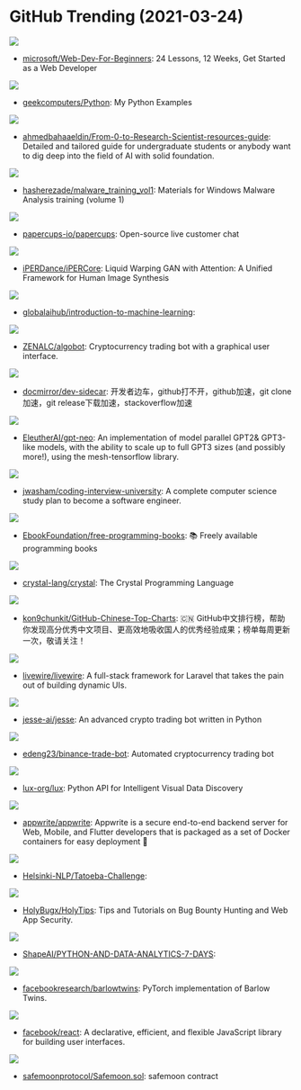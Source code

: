 # GitHub Trending (2021-03-24)

![](https://img.shields.io/badge/JavaScript-New%20426-green?style=flat-square&logo=appveyor)
- [microsoft/Web-Dev-For-Beginners](https://github.com/microsoft/Web-Dev-For-Beginners): 24 Lessons, 12 Weeks, Get Started as a Web Developer

![](https://img.shields.io/badge/Python-New%20253-green?style=flat-square&logo=appveyor)
- [geekcomputers/Python](https://github.com/geekcomputers/Python): My Python Examples

![](https://img.shields.io/badge/none-New%2092-green?style=flat-square&logo=appveyor)
- [ahmedbahaaeldin/From-0-to-Research-Scientist-resources-guide](https://github.com/ahmedbahaaeldin/From-0-to-Research-Scientist-resources-guide): Detailed and tailored guide for undergraduate students or anybody want to dig deep into the field of AI with solid foundation.

![](https://img.shields.io/badge/Assembly-New%20205-green?style=flat-square&logo=appveyor)
- [hasherezade/malware_training_vol1](https://github.com/hasherezade/malware_training_vol1): Materials for Windows Malware Analysis training (volume 1)

![](https://img.shields.io/badge/Elixir-New%20290-green?style=flat-square&logo=appveyor)
- [papercups-io/papercups](https://github.com/papercups-io/papercups): Open-source live customer chat

![](https://img.shields.io/badge/Python-New%2065-green?style=flat-square&logo=appveyor)
- [iPERDance/iPERCore](https://github.com/iPERDance/iPERCore): Liquid Warping GAN with Attention: A Unified Framework for Human Image Synthesis

![](https://img.shields.io/badge/Jupyter%20Notebook-New%2029-green?style=flat-square&logo=appveyor)
- [globalaihub/introduction-to-machine-learning](https://github.com/globalaihub/introduction-to-machine-learning): 

![](https://img.shields.io/badge/Python-New%2072-green?style=flat-square&logo=appveyor)
- [ZENALC/algobot](https://github.com/ZENALC/algobot): Cryptocurrency trading bot with a graphical user interface.

![](https://img.shields.io/badge/JavaScript-New%20185-green?style=flat-square&logo=appveyor)
- [docmirror/dev-sidecar](https://github.com/docmirror/dev-sidecar): 开发者边车，github打不开，github加速，git clone加速，git release下载加速，stackoverflow加速

![](https://img.shields.io/badge/Python-New%20484-green?style=flat-square&logo=appveyor)
- [EleutherAI/gpt-neo](https://github.com/EleutherAI/gpt-neo): An implementation of model parallel GPT2& GPT3-like models, with the ability to scale up to full GPT3 sizes (and possibly more!), using the mesh-tensorflow library.

![](https://img.shields.io/badge/none-New%20109-green?style=flat-square&logo=appveyor)
- [jwasham/coding-interview-university](https://github.com/jwasham/coding-interview-university): A complete computer science study plan to become a software engineer.

![](https://img.shields.io/badge/none-New%20133-green?style=flat-square&logo=appveyor)
- [EbookFoundation/free-programming-books](https://github.com/EbookFoundation/free-programming-books): 📚 Freely available programming books

![](https://img.shields.io/badge/Crystal-New%2072-green?style=flat-square&logo=appveyor)
- [crystal-lang/crystal](https://github.com/crystal-lang/crystal): The Crystal Programming Language

![](https://img.shields.io/badge/Java-New%20190-green?style=flat-square&logo=appveyor)
- [kon9chunkit/GitHub-Chinese-Top-Charts](https://github.com/kon9chunkit/GitHub-Chinese-Top-Charts): 🇨🇳 GitHub中文排行榜，帮助你发现高分优秀中文项目、更高效地吸收国人的优秀经验成果；榜单每周更新一次，敬请关注！

![](https://img.shields.io/badge/Blade-New%2028-green?style=flat-square&logo=appveyor)
- [livewire/livewire](https://github.com/livewire/livewire): A full-stack framework for Laravel that takes the pain out of building dynamic UIs.

![](https://img.shields.io/badge/Python-New%20282-green?style=flat-square&logo=appveyor)
- [jesse-ai/jesse](https://github.com/jesse-ai/jesse): An advanced crypto trading bot written in Python

![](https://img.shields.io/badge/Python-New%20165-green?style=flat-square&logo=appveyor)
- [edeng23/binance-trade-bot](https://github.com/edeng23/binance-trade-bot): Automated cryptocurrency trading bot

![](https://img.shields.io/badge/Python-New%20180-green?style=flat-square&logo=appveyor)
- [lux-org/lux](https://github.com/lux-org/lux): Python API for Intelligent Visual Data Discovery

![](https://img.shields.io/badge/JavaScript-New%20157-green?style=flat-square&logo=appveyor)
- [appwrite/appwrite](https://github.com/appwrite/appwrite): Appwrite is a secure end-to-end backend server for Web, Mobile, and Flutter developers that is packaged as a set of Docker containers for easy deployment 🚀

![](https://img.shields.io/badge/Makefile-New%2065-green?style=flat-square&logo=appveyor)
- [Helsinki-NLP/Tatoeba-Challenge](https://github.com/Helsinki-NLP/Tatoeba-Challenge): 

![](https://img.shields.io/badge/none-New%2011-green?style=flat-square&logo=appveyor)
- [HolyBugx/HolyTips](https://github.com/HolyBugx/HolyTips): Tips and Tutorials on Bug Bounty Hunting and Web App Security.

![](https://img.shields.io/badge/Jupyter%20Notebook-New%2058-green?style=flat-square&logo=appveyor)
- [ShapeAI/PYTHON-AND-DATA-ANALYTICS-7-DAYS](https://github.com/ShapeAI/PYTHON-AND-DATA-ANALYTICS-7-DAYS): 

![](https://img.shields.io/badge/Python-New%2016-green?style=flat-square&logo=appveyor)
- [facebookresearch/barlowtwins](https://github.com/facebookresearch/barlowtwins): PyTorch implementation of Barlow Twins.

![](https://img.shields.io/badge/JavaScript-New%2079-green?style=flat-square&logo=appveyor)
- [facebook/react](https://github.com/facebook/react): A declarative, efficient, and flexible JavaScript library for building user interfaces.

![](https://img.shields.io/badge/Solidity-New%2012-green?style=flat-square&logo=appveyor)
- [safemoonprotocol/Safemoon.sol](https://github.com/safemoonprotocol/Safemoon.sol): safemoon contract

